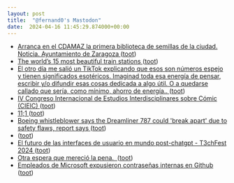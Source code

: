 ```yaml
---
layout: post
title:  "@fernand0's Mastodon"
date:  2024-04-16 11:45:29.874000+00:00
---
```

*  [Arranca en el CDAMAZ la primera biblioteca de semillas de la ciudad. Noticia. Ayuntamiento de Zaragoza ](https://www.zaragoza.es/sede/servicio/noticia/32152) ([toot](https://mastodon.social/@fernand0/112280727051152278))
*  [The world’s 15 most beautiful train stations ](https://www.timeout.com/things-to-do/best-beautiful-train-stations-in-the-worl) ([toot](https://mastodon.social/@fernand0/112280346129083514))
*  [El otro día me salió un TikTok explicando que esos son números espejo y tienen significados esotéricos. Imaginad toda esa energía de pensar, escribir y/o difundir esas cosas dedicada a algo útil. O a quedarse callado que sería, como mínimo, ahorro de energía.. ](https://mastodon.social/@fernand0/112280306494373886) ([toot](https://mastodon.social/@fernand0/112280306494373886))
*  [IV Congreso Internacional de Estudios Interdisciplinares sobre Cómic (CIEIC) ](https://www.tebeosfera.com/promociones/iv_congreso_internacional_de_estudios_interdisciplinares_sobre_comic_cieic.htm) ([toot](https://mastodon.social/@fernand0/112280151296443744))
*  [11;1 ](https://mastodon.social/@fernand0/112280121205799420) ([toot](https://mastodon.social/@fernand0/112280121205799420))
*  [Boeing whistleblower says the Dreamliner 787 could 'break apart' due to safety flaws, report says  ](https://www.nbcnews.com/news/us-news/boeing-whistleblower-says-dreamliner-787-break-apart-due-safety-flaws-rcna14713) ([toot](https://mastodon.social/@fernand0/112280003988957831))
*  [ ](https://mastodon.social/users/fernand0/statuses/112279238709797048/activity) ([toot](https://mastodon.social/users/fernand0/statuses/112279238709797048/activity))
*  [El futuro de las interfaces de usuario en mundo post-chatgpt - T3chFest 2024 ](https://www.youtube.com/watch?v=Bv2_SMUgi0s&amp%3Bfeature=youtu.b) ([toot](https://mastodon.social/@fernand0/112278390976296300))
*  [Otra espera que mereció la pena.  ](https://avecesunafoto.wordpress.com/2024/04/15/otra-espera-que-merecio-la-pena) ([toot](https://mastodon.social/@fernand0/112278240823778695))
*  [Empleados de Microsoft expusieron contraseñas internas en Github ](https://unaaldia.hispasec.com/2024/04/empleados-de-microsoft-expusieron-contrasenas-internas-en-github.htm) ([toot](https://mastodon.social/@fernand0/112276396852860586))
